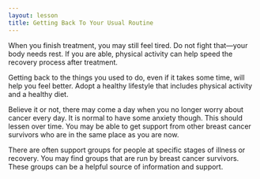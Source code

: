 ```yaml
---
layout: lesson
title: Getting Back To Your Usual Routine
---
```


When you finish treatment, you may still feel tired. Do not fight that—your body needs rest. If you are able, physical activity can help speed the recovery process after treatment.

Getting back to the things you used to do, even if it takes some time, will help you feel better. Adopt a healthy lifestyle that includes physical activity and a healthy diet.

Believe it or not, there may come a day when you no longer worry about cancer every day. It is normal to have some anxiety though. This should lessen over time. You may be able to get support from other breast cancer survivors who are in the same place as you are now.

There are often support groups for people at specific stages of illness or recovery. You may find groups that are run by breast cancer survivors. These groups can be a helpful source of information and support.
